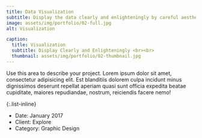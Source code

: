 ```yaml
---
title: Data Visualization
subtitle: Display the data clearly and enlighteningly by careful aesthetic design. 
image: assets/img/portfolio/02-full.jpg
alt: Visualization

caption:
  title: Visualization
  subtitle: Display Clearly and Enlighteningly <br><br>
  thumbnail: assets/img/portfolio/02-thumbnail.jpg
---
```

Use this area to describe your project. Lorem ipsum dolor sit amet, consectetur adipisicing elit. Est blanditiis dolorem culpa incidunt minus dignissimos deserunt repellat aperiam quasi sunt officia expedita beatae cupiditate, maiores repudiandae, nostrum, reiciendis facere nemo!

{:.list-inline}
- Date: January 2017
- Client: Explore
- Category: Graphic Design

